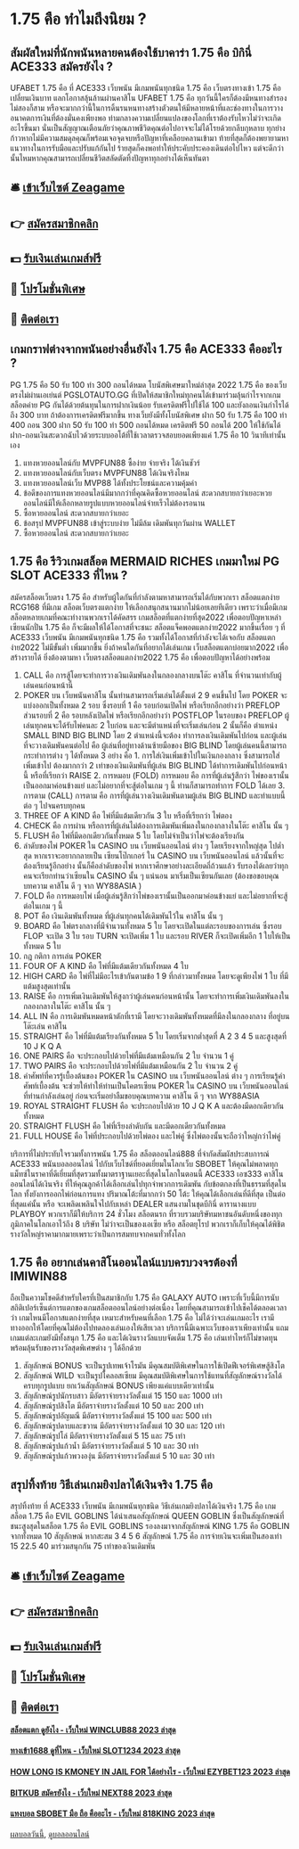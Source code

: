 # 1.75 คือ ทำไมถึงนิยม ?
## สัมผัสใหม่ที่นักพนันหลายคนต้องใช้บาคาร่า 1.75 คือ บิกินี่ ACE333 สมัครยังไง ?
UFABET 1.75 คือ ที่ ACE333 เว็บพนัน มีเกมพนันทุกชนิด 1.75 คือ เว็บตรงทางเข้า 1.75 คือ เปลี่ยนเงินบาท แลกโอกาสลุ้นล้านผ่านคาสิโน UFABET 1.75 คือ ทุกวันนี้ใครก็ต้องมีหนทางสำรอง ไม่สองก็สาม หรือจะมากกว่านี้ในการดิ้นรนหนทางสร้างตัวตนให้มีหลายหน้าที่และช่องทางในการวางอนาคตการเงินที่ต้องมั่นคงเพียงพอ ท่ามกลางความเปลี่ยนแปลงของโลกที่เราต้องรับไหวไม่ว่าจะเกิดอะไรขึ้นมา นั่นเป็นสัญญาณเตือนภัยว่าคุณภาพชีวิตคุณต่อไปอาจจะไม่ได้โรยด้วยกลีบกุหลาบ ทุกย่างก้าวหากไม่มีความสมดุลคุณก็พร้อมเจอจุดจบหรือปัญหาที่เคลือบคลานเข้ามา ท้ายที่สุดก็ต้องพยายามหาแนวทางในการรับมือและปรับแก้กันไป ร้ายสุดก็คงพอทำให้ประคับประคองเดินต่อไปไหว แต่จะดีกว่านั้นไหมหากคุณสามารถเปลี่ยนชีวิตสลัดตัดทิ้งปัญหาทุกอย่างได้เห็นทันตา

## 🛎 [เข้าเว็บไซต์ Zeagame](https://bit.ly/3SdLNi2)
## 👉 [สมัครสมาชิกคลิก](https://bit.ly/3SdLNi2)
## 💵 [รับเงินเล่นเกมส์ฟรี](https://bit.ly/3dyRKHj)
## 👑 [โปรโมชั่นพิเศษ](https://bit.ly/3dyRKHj)
## 📱 [ติดต่อเรา](https://bit.ly/3dyRKHj)

## เกมกราฟต่างจากพนันอย่างอื่นยังไง 1.75 คือ ACE333 คืออะไร ?
PG 1.75 คือ 50 รับ 100 ทํา 300 ถอนได้หมด โบนัสพิเศษมาใหม่ล่าสุด 2022 1.75 คือ ของเว็บตรงไม่ผ่านเอเย่นต์ PGSLOTAUTO.GG ที่เปิดให้สมาชิกใหม่ทุกคนได้เข้ามาร่วมลุ้นกำไรจากเกมสล็อตค่าย PG กันได้ด้วยต้นทุนในการฝากเงินน้อย รับเครดิตฟรีไปใช้ได้ 100 และยังถอนเงินกำไรได้ถึง 300 บาท ถ้าต้องการเครดิตฟรีมากขึ้น ทางเว็บยังมีทั้งโบนัสพิเศษ ฝาก 50 รับ 1.75 คือ 100 ทํา 400 ถอน 300 ฝาก 50 รับ 100 ทํา 500 ถอนได้หมด เครดิตฟรี 50 ถอนได้ 200 ให้ใช้กันได้ ฝาก-ถอนเงินสะดวกฉับไวด้วยระบบออโต้ที่ใช้เวลาตรวจสอบยอดเพียงแค่ 1.75 คือ 10 วินาทีเท่านั้นเอง
1. แทงหวยออนไลน์กับ MVPFUN88 ซื้อง่าย จ่ายจริง ได้เงินชัวร์
2. แทงหวยออนไลน์กับเว็บตรง MVPFUN88 ได้เงินจริงไหม
3. แทงหวยออนไลน์เว็บ MVP88 ได้ทั้งประโยชน์และความคุ้มค่า
4. ข้อดีของการแทงหวยออนไลน์มีมากกว่าที่คุณคิดซื้อหวยออนไลน์ สะดวกสบายกว่าเยอะหวยออนไลน์มีให้เลือกหลายรูปแบบหวยออนไลน์จ่ายเร็วไม่ต้องรอนาน
5. ซื้อหวยออนไลน์ สะดวกสบายกว่าเยอะ
6. ข้อสรุป MVPFUN88 เข้าสู่ระบบง่าย ไม่มีล้ม เดิมพันทุกวันผ่าน WALLET
7. ซื้อหวยออนไลน์ สะดวกสบายกว่าเยอะ

## 1.75 คือ รีวิวเกมสล็อต MERMAID RICHES เกมมาใหม่ PG SLOT ACE333 ที่ไหน ?
สมัครสล็อตเว็บตรง 1.75 คือ สำหรับผู้ใดกันที่กำลังตามหาสามารถเริ่มได้กับพวกเรา สล็อตแตกง่าย RCG168 ที่มีเกม สล็อตเว็บตรงแตกง่าย ให้เลือกสนุกสนานมากไม่น้อยเลยทีเดียว เพราะว่าเมื่อมีเกมสล็อตหลายเกมที่คณะทำงานพวกเราได้คัดสรร เกมสล็อตที่แตกง่ายที่สุด2022 เพื่อตอบปัญหาเหล่าเซียนนักปั่น 1.75 คือ ก็จะมีผลให้ได้โอกาสที่จะชนะ สล็อตแจ็คพอตแตกง่าย2022 มากขึ้นเรื่อย ๆ ที่ ACE333 เว็บพนัน มีเกมพนันทุกชนิด 1.75 คือ รวมทั้งได้โอกาสที่กำลังจะได้เจอกับ สล็อตแตกง่าย2022 ไม่มีขั้นต่ำ เพิ่มมากขึ้น ยิ่งถ้าคนใดกันที่อยากได้เล่นเกม เว็บสล็อตแตกบ่อยมาก2022 เพื่อสร้างรายได้ ยิ่งต้องตามหา เว็บตรงสล็อตแตกง่าย2022 1.75 คือ เพื่อตอบปัญหาได้อย่างพร้อม
1. CALL คือ การสู้โดยจะทำการวางเงินเดิมพันลงในกลองกลางบนโต๊ะ คาสิโน ที่จำนวนเท่ากับผู้เล่นคนก่อนหน้านี้
2. POKER บน เว็บพนันคาสิโน นั้นท่านสามารถเริ่มเล่นได้ตั้งแต่ 2 9 คนขึ้นไป โดย POKER จะแบ่งออกเป็นทั้งหมด 2 รอบ ซึ่งรอบที่ 1 คือ รอบก่อนเปิดไพ่ หรือเรียกอีกอย่างว่า PREFLOP ส่วนรอบที่ 2 คือ รอบหลังเปิดไพ่ หรือเรียกอีกอย่างว่า POSTFLOP ในรอบของ PREFLOP ผู้เล่นทุกคนจะได้รับไพ่คนละ 2 ใบก่อน และจะมีตำแหน่งที่จะเริ่มเล่นก่อน 2 นั้นก็คือ ตำแหน่ง SMALL BIND BIG BLIND โดย 2 ตำแหน่งนี้จะต้อง ทำการลงเงินเดิมพันไปก่อน และผู้เล่นที่จะวางเดิมพันคนต่อไป คือ ผู้เล่นที่อยู่ทางด้านซ้ายมือของ BIG BLIND โดยผู้เล่นคนนี้สามารถกระทำการต่าง ๆ ได้ทั้งหมด 3 อย่าง คือ 1. การใส่เงินเพิ่มเข้าไปในเงินกองกลาง ซึ่งสามารถใส่เพิ่มเข้าไป ต้องมากกว่า 2 เท่าของเงินเดิมพันที่ผู้เล่น BIG BLIND ได้ทำการเดิมพันไปก่อนหน้านี้ หรือที่เรียกว่า RAISE 2. การหมอบ (FOLD) การหมอบ คือ การที่ผู้เล่นรู้สึกว่า ไพ่ของเรานั้นเป็นออกมาค่อนข้างแย่ และไม่อยากที่จะสู้ต่อในเกม ๆ นี้ ท่านก็สามารถทำการ FOLD ได้เลย 3. การตาม (CALL) การตาม คือ การที่ผู้เล่นวางเงินเดิมพันตามผู้เล่น BIG BLIND และทำแบบนี้ต่อ ๆ ไปจนครบทุกคน
3. THREE OF A KIND คือ ไพ่ที่มีแต้มเดียวกัน 3 ใบ หรือที่เรียกว่า ไพ่ตอง
4. CHECK คือ การผ่าน หรือการที่ผู้เล่นไม่ต้องการเดิมพันเพิ่มลงในกองกลางในโต๊ะ คาสิโน นั้น ๆ
5. FLUSH คือ ไพ่ที่มีดอกเดียวกันทั้งหมด 5 ใบ โดยไม่จำเป็นว่าไพ่จะต้องเรียงกัน
6. ลำดับของไพ่ POKER ใน CASINO บน เว็บพนันออนไลน์ ต่าง ๆ โดยเรียงจากใหญ่สุด ไปต่ำสุด หากเราจะอยากกลายเป็น เซียนโป๊กเกอร์ ใน CASINO บน เว็บพนันออนไลน์ แล้วนั้นที่จะต้องเรียนรู้อีกอย่าง นั้นก็คือลำดับของไพ่ หากเราศึกษาอย่างละเอียดถี่ถ้วนแล้ว รับรองได้เลยว่าทุกคนจะเรียกท่านว่าเซียนใน CASINO นั้น ๆ แน่นอน มาเริ่มเป็นเซียนกันเลย (ต้องขอขอบคุณบทความ คาสิโน ดี ๆ จาก WY88ASIA )
7. FOLD คือ การหมอบไพ่ เมื่อผู้เล่นรู้สึกว่าไพ่ของเรานั้นเป็นออกมาค่อนข้างแย่ และไม่อยากที่จะสู้ต่อในเกม ๆ นี้
8. POT คือ เงินเดิมพันทั้งหมด ที่ผู้เล่นทุกคนได้เดิมพันไว้ใน คาสิโน นั้น ๆ
9. BOARD คือ ไพ่ตรงกลางที่มีจำนวนทั้งหมด 5 ใบ โดยจะเปิดในแต่ละรอบของการเล่น ซึ่งรอบ FLOP จะเปิด 3 ใบ รอบ TURN จะเปิดเพิ่ม 1 ใบ และรอบ RIVER ก็จะเปิดเพิ่มอีก 1 ใบให้เป็นทั้งหมด 5 ใบ
10. กฎ กติกา การเล่น POKER
11. FOUR OF A KIND คือ ไพ่ที่มีแต้มเดียวกันทั้งหมด 4 ใบ
12. HIGH CARD คือ ไพ่ที่ไม่มีอะไรเข้ากันตามข้อ 1 9 ที่กล่าวมาทั้งหมด โดยจะดูเพียงไพ่ 1 ใบ ที่มีแต้มสูงสุดเท่านั้น
13. RAISE คือ การเพิ่มเงินเดิมพันให้สูงกว่าผู้เล่นคนก่อนหน้านั้น โดยจะทำการเพิ่มเงินเดิมพันลงในกลองกลางในโต๊ะ คาสิโน นั้น ๆ
14. ALL IN คือ การเดิมพันหมดหน้าตักที่เรามี โดยจะวางเดิมพันทั้งหมดที่มีลงในกลองกลาง ที่อยู่บนโต๊ะเล่น คาสิโน
15. STRAIGHT คือ ไพ่ที่มีแต้มเรียงกันทั้งหมด 5 ใบ โดยเริ่มจากต่ำสุดที่ A 2 3 4 5 และสูงสุดที่ 10 J K Q A
16. ONE PAIRS คือ จะประกอบไปด้วยไพ่ที่มีแต้มเหมือนกัน 2 ใบ จำนวน 1 คู่
17. TWO PAIRS คือ จะประกอบไปด้วยไพ่ที่มีแต้มเหมือนกัน 2 ใบ จำนวน 2 คู่
18. คำศัพท์ที่ควรรู้เบื้องต้นของ POKER ใน CASINO บน เว็บพนันออนไลน์ ต่าง ๆ การเรียนรู้คำศัพท์เบื้องต้น จะช่วยให้ทำให้ท่านเป็นโคตรเซียน POKER ใน CASINO บน เว็บพนันออนไลน์ ที่ท่านกำลังเล่นอยู่ ก่อนจะเริ่มอย่าลืมขอบคุณบทความ คาสิโน ดี ๆ จาก WY88ASIA
19. ROYAL STRAIGHT FLUSH คือ จะประกอบไปด้วย 10 J Q K A และต้องมีดอกเดียวกันทั้งหมด
20. STRAIGHT FLUSH คือ ไพ่ที่เรียงลำดับกัน และมีดอกเดียวกันทั้งหมด
21. FULL HOUSE คือ ไพ่ที่ประกอบไปด้วยไพ่ตอง และไพ่คู่ ซึ่งไพ่ตองนั้นจะถือว่าใหญ่กว่าไพ่คู่

บริการที่ไม่ประทับใจรวมทั้งการพนัน 1.75 คือ สล็อตออนไลน์888 ที่จำกัดสัมผัสประสบการณ์ ACE333 พนันบอลออนไลน์ ไปกับเว็บไซด์ที่ยอดเยี่ยมในโลกเว็บ SBOBET ให้คุณไม่พลาดทุกแม็ทซ์ในราคาที่ดีเยี่ยมที่สุดรวมทั้งมาตราฐานเยอะที่สุดในโลกในตอนนี้ ACE333 เอซ333 คาสิโนออนไลน์ได้เงินจริง ที่ให้คุณลูกค้าได้เลือกเล่นไปทุกจำพวกการเดิมพัน กับข้อตกลงที่เป็นธรรมที่สุดในโลก ทั้งยังการออกไพ่ก่อนการแทง ปริมาณโต้ะที่มากกว่า 50 โต้ะ ให้คุณได้เลือกเล่นที่ดีที่สุด เป็นต่อที่สุดแค่นั้น หรือ จะเพลิดเพลินใจไปกับเหล่า DEALER แสนงามในชุดบีกินี่ ดารานางแบบ PLAYBOY พวกเราก็มีให้บริการ 24 ชั่วโมง สล็อตนรก ที่รวบรวมบริษัทมหาชนอันดับหนึ่งของทุกภูมิภาคในโลกเอาไว้ถึง 8 บริษัท ไม่ว่าจะเป็นของเอเซีย หรือ สล็อตยุโรป พวกเราก็เก็บให้คุณได้พิชิตรางวัลใหญ่ราคามากมายเพราะว่าเป็นการสมทบจากคนทั่วทั้งโลก

## 1.75 คือ อยากเล่นคาสิโนออนไลน์แบบครบวงจรต้องที่ IMIWIN88
ถือเป็นความโชคดีสำหรับใครที่เป็นสมาชิกกับ 1.75 คือ GALAXY AUTO เพราะที่เว็บนี้มีการนับสถิติเปอร์เซ็นต์การแตกของเกมสล็อตออนไลน์อย่างต่อเนื่อง โดยที่คุณสามารถเข้าไปเช็คได้ตลอดเวลาว่า เกมไหนมีโอกาสแตกง่ายที่สุด เหมาะสำหรับคนที่เลือก 1.75 คือ ไม่ได้ว่าจะเล่นเกมอะไร เรามีทางออกให้โดยที่คุณไม่ต้องไปทดลองเล่นเองให้เสียเวลา บริการนี้มีเฉพาะเว็บของเราเพียงเท่านั้น แถมเกมแต่ละเกมยังมีทั้งสนุก 1.75 คือ และได้เงินรางวัลแบบจัดเต็ม 1.75 คือ เล่นเท่าไหร่ก็ไม่ขาดทุน พร้อมลุ้นรับของรางวัลสุดพิเศษต่าง ๆ ได้อีกด้วย
1. สัญลักษณ์ BONUS จะเป็นรูปเทพเจ้าโรมัน มีคุณสมบัติพิเศษในการใช้เปิดฟีเจอร์พิเศษสู้สิงโต
2. สัญลักษณ์ WILD จะเป็นรูปโคลอสเซียม มีคุณสมบัติพิเศษในการใช้แทนที่สัญลักษณ์รางวัลได้ครบทุกรูปแบบ ยกเว้นสัญลักษณ์ BONUS เพียงแค่แบบเดียวเท่านั้น
3. สัญลักษณ์รูปนักรบสาว มีอัตราจ่ายรางวัลตั้งแต่ 15 150 และ 1000 เท่า
4. สัญลักษณ์รูปสิงโต มีอัตราจ่ายรางวัลตั้งแต่ 10 50 และ 200 เท่า
5. สัญลักษณ์รูปอัญมณี มีอัตราจ่ายรางวัลตั้งแต่ 15 100 และ 500 เท่า
6. สัญลักษณ์รูปดาบและขวาน มีอัตราจ่ายรางวัลตั้งแต่ 10 30 และ 120 เท่า
7. สัญลักษณ์รูปโล่ มีอัตราจ่ายรางวัลตั้งแต่ 5 15 และ 75 เท่า
8. สัญลักษณ์รูปแก้วน้ำ มีอัตราจ่ายรางวัลตั้งแต่ 5 10 และ 30 เท่า
9. สัญลักษณ์รูปแก้วพวงองุ่น มีอัตราจ่ายรางวัลตั้งแต่ 5 10 และ 30 เท่า

## สรุปทิ้งท้าย วิธีเล่นเกมยิงปลาได้เงินจริง 1.75 คือ
สรุปทิ้งท้าย ที่ ACE333 เว็บพนัน มีเกมพนันทุกชนิด วิธีเล่นเกมยิงปลาได้เงินจริง 1.75 คือ เกมสล็อต 1.75 คือ EVIL GOBLINS ได้นำเสนอสัญลักษณ์ QUEEN GOBLIN ซึ่งเป็นสัญลักษณ์ที่ชนะสูงสุดในสล็อต 1.75 คือ EVIL GOBLINS รองลงมาจากสัญลักษณ์ KING 1.75 คือ GOBLIN จากทั้งหมด 10 สัญลักษณ์ หากสะสม 3 4 5 6 สัญลักษณ์ 1.75 คือ การจ่ายเงินจะเพิ่มเป็นสองเท่า 15 22.5 40 มาร่วมสนุกกัน 75 เท่าของเงินเดิมพัน

## 🛎 [เข้าเว็บไซต์ Zeagame](https://bit.ly/3SdLNi2)
## 👉 [สมัครสมาชิกคลิก](https://bit.ly/3SdLNi2)
## 💵 [รับเงินเล่นเกมส์ฟรี](https://bit.ly/3dyRKHj)
## 👑 [โปรโมชั่นพิเศษ](https://bit.ly/3dyRKHj)
## 📱 [ติดต่อเรา](https://bit.ly/3dyRKHj)

#### [สล็อตแตก ดูยังไง - เว็บใหม่ WINCLUB88 2023 ล่าสุด](https://atom.io/themes/สล็อตแตก%20ดูยังไง%20-%20เว็บใหม่%20winclub88%202023%20ล่าสุด)
#### [ทางเข้า1688 ดูที่ไหน - เว็บใหม่ SLOT1234 2023 ล่าสุด](https://atom.io/themes/ทางเข้า1688%20ดูที่ไหน%20-%20เว็บใหม่%20slot1234%202023%20ล่าสุด)
#### [HOW LONG IS KMONEY IN JAIL FOR ได้อย่างไร - เว็บใหม่ EZYBET123 2023 ล่าสุด](https://atom.io/themes/how%20long%20is%20kmoney%20in%20jail%20for%20ได้อย่างไร%20-%20เว็บใหม่%20ezybet123%202023%20ล่าสุด)
#### [BITKUB สมัครยังไง - เว็บใหม่ NEXT88 2023 ล่าสุด](https://atom.io/themes/bitkub%20สมัครยังไง%20-%20เว็บใหม่%20next88%202023%20ล่าสุด)
#### [แทงบอล SBOBET มือ ถือ คืออะไร - เว็บใหม่ 818KING 2023 ล่าสุด](https://atom.io/themes/แทงบอล%20sbobet%20มือ%20ถือ%20คืออะไร%20-%20เว็บใหม่%20818king%202023%20ล่าสุด)

[ผลบอลวันนี้](https://siamsport.tv "ผลบอลวันนี้"), [ดูบอลออนไลน์](https://siamsport.tv/ดูบอลสด "ดูบอลออนไลน์")